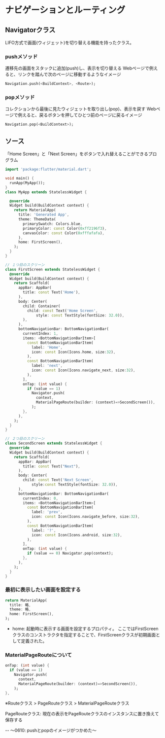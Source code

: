 # ナビゲーションとルーティング

## Navigatorクラス

LIFO方式で画面(ウィジェット)を切り替える機能を持ったクラス。

### pushメソッド

遷移先の画面をスタックに追加(push)し、表示を切り替える
Webページで例えると、リンクを踏んで次のページに移動するようなイメージ

```dart
Navigation.push(<BuildContext>, <Route>);
```

### popメソッド

コレクションから最後に見たウィジェットを取り出し(pop)、表示を戻す
Webページで例えると、戻るボタンを押してひとつ前のページに戻るイメージ

```dart
Navigation.pop(<BuildContext>);
```

## ソース

「Home Screen」と「Next Screen」をボタンで入れ替えることができるプログラム

```dart
import 'package:flutter/material.dart';

void main() {
  runApp(MyApp());
}
class MyApp extends StatelessWidget {

  @override
  Widget build(BuildContext context) {
    return MaterialApp(
      title: 'Generated App',
      theme: ThemeData(
        primarySwatch: Colors.blue,
        primaryColor: const Color(0xff2196f3),
        canvasColor: const Color(0xfffafafa),
      ),
      home: FirstScreen(),
    );
  }
}

// １つ目のスクリーン
class FirstScreen extends StatelessWidget {
  @override
  Widget build(BuildContext context) {
    return Scaffold(
      appBar: AppBar(
        title: const Text('Home'),
      ),
      body: Center(
        child: Container(
          child: const Text('Home Screen',
              style: const TextStyle(fontSize: 32.0)),
        ),
      ),
      bottomNavigationBar: BottomNavigationBar(
        currentIndex: 1,
        items: <BottomNavigationBarItem>[
          const BottomNavigationBarItem(
            label: 'Home',
            icon: const Icon(Icons.home, size:32),
          ),
          const BottomNavigationBarItem(
            label: 'next',
            icon: const Icon(Icons.navigate_next, size:32),
          ),
        ],
        onTap: (int value) {
          if (value == 1)
            Navigator.push(
              context,
              MaterialPageRoute(builder: (context)=>SecondScreen()),
            );
        },
      ),
    );
  }
}

// ２つ目のスクリーン
class SecondScreen extends StatelessWidget {
  @override
  Widget build(BuildContext context) {
    return Scaffold(
      appBar: AppBar(
        title: const Text("Next"),
      ),
      body: Center(
        child: const Text('Next Screen',
            style:const TextStyle(fontSize: 32.0)),
      ),
      bottomNavigationBar: BottomNavigationBar(
        currentIndex: 0,
        items: <BottomNavigationBarItem>[
          const BottomNavigationBarItem(
            label: 'prev',
            icon: const Icon(Icons.navigate_before, size:32),
          ),
          const BottomNavigationBarItem(
            label: '?',
            icon: const Icon(Icons.android, size:32),
          ),
        ],
        onTap: (int value) {
          if (value == 0) Navigator.pop(context);
        },
      ),
    );
  }
}
```

### 最初に表示したい画面を設定する

```dart
return MaterialApp(
  title: 略,
  theme: 略,
  home: FirstScreen(),
);
```

- home: 
起動時に表示する画面を設定するプロパティ。
ここではFirstScreenクラスのコンストラクタを指定することで、FirstScreenクラスが初期画面として定義された。

### MaterialPageRouteについて

```dart
onTap: (int value) {
  if (value == 1)
    Navigator.push(
      context,
      MaterialPageRoute(builder: (context)=>SecondScreen()),
    );
},
```

※Routeクラス > PageRouteクラス > MaterialPageRouteクラス

PageRouteクラス: 現在の表示をPageRouteクラスのインスタンスに置き換えて保存する

-- ～0610: pushとpopのイメージがつかめた～
